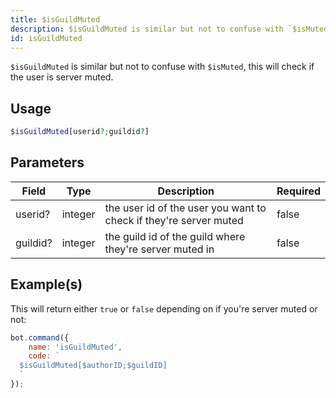 ```yaml
---
title: $isGuildMuted
description: $isGuildMuted is similar but not to confuse with `$isMuted`, this will check if the user is server muted.
id: isGuildMuted
---
```


`$isGuildMuted` is similar but not to confuse with `$isMuted`, this will check if the user is server muted.

## Usage

```php
$isGuildMuted[userid?;guildid?]
```

## Parameters

| Field    | Type    | Description                                                       | Required |
|----------|---------|-------------------------------------------------------------------|----------|
| userid?  | integer | the user id of the user you want to check if they're server muted | false    |
| guildid? | integer | the guild id of the guild where they're server muted in           | false    |

## Example(s)

This will return either `true` or `false` depending on if you're server muted or not:

```javascript
bot.command({
    name: 'isGuildMuted',
    code: `
  $isGuildMuted[$authorID;$guildID]
  `
});
```
